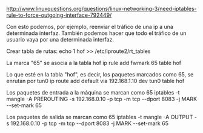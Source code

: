 http://www.linuxquestions.org/questions/linux-networking-3/need-iptables-rule-to-force-outgoing-interface-792449/

Con esto podemos, por ejemplo, reenviar el tráfico de una ip a una determinada interfaz.
También podemos hacer que todo el tráfico de un usuario vaya por una determinada interfaz.


Crear tabla de rutas:
echo 1 hof >> /etc/iproute2/rt_tables

La marca "65" se asocia a la tabla hof
ip rule add fwmark 65 table hof

Lo que esté en la tabla "hof", es decir, los paquetes marcados como 65, se enrutan por tun0
ip route add default via 192.168.1.10 dev tun0 table hof

Los paquetes de entrada a la máquina se marcan como 65
iptables -t mangle -A PREROUTING -s 192.168.0.10 -p tcp -m tcp --dport 8083 -j MARK --set-mark 65

Los paquetes de salida se marcan como 65
iptables -t mangle -A OUTPUT -s 192.168.0.10 -p tcp -m tcp --dport 8083 -j MARK --set-mark 65
